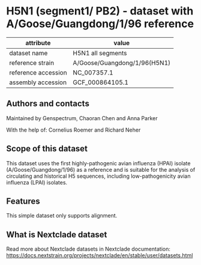 # H5N1 (segment1/ PB2) - dataset with A/Goose/Guangdong/1/96 reference

| attribute           | value                        |
| ------------------- | ---------------------------- |
| dataset name        | H5N1 all segments            |
| reference strain    | A/Goose/Guangdong/1/96(H5N1) |
| reference accession | NC_007357.1                  |
| assembly accession  | GCF_000864105.1              |

## Authors and contacts

Maintained by Genspectrum, Chaoran Chen and Anna Parker

With the help of: Cornelius Roemer and Richard Neher

## Scope of this dataset

This dataset uses the first highly-pathogenic avian influenza (HPAI) isolate (A/Goose/Guangdong/1/96) as a reference and is suitable for the analysis of circulating and historical H5 sequences, including low-pathogenicity avian influenza (LPAI) isolates.

## Features

This simple dataset only supports alignment.

## What is Nextclade dataset

Read more about Nextclade datasets in Nextclade documentation: https://docs.nextstrain.org/projects/nextclade/en/stable/user/datasets.html
